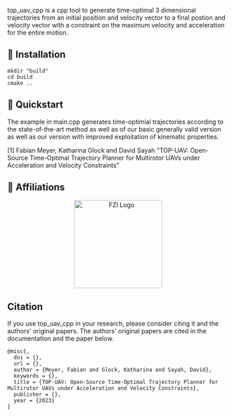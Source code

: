 top_uav_cpp is a cpp tool  to generate time-optimal 3 dimensional trajectories from an initial position and velocity vector to a final postion and velocity vector with a constraint on the maximum velocity and acceleration for the entire motion.

## 💈 Installation
```shell
mkdir "build"
cd build
cmake ..
```


## 🍫 Quickstart
The example in main.cpp generates time-optimial trajectories according to the state-of-the-art method as well as of our basic generally valid version as well as our version with improved exploitation of kinematic properties.

[1] Fabian Meyer, Katharina Glock and David Sayah "TOP-UAV: Open-Source Time-Optimal Trajectory Planner for Multirotor UAVs under Acceleration and Velocity Constraints"

## 🏫 Affiliations
<p align="center">
    <img src="https://upload.wikimedia.org/wikipedia/de/thumb/4/44/Fzi_logo.svg/1200px-Fzi_logo.svg.png?raw=true" alt="FZI Logo" height="200"/>
</p>

## Citation

If you use top_uav_cpp in your research, please consider citing it and the authors' original papers. The authors' original papers are cited in the documentation and the paper below.

```
@misc{,
  doi = {},
  url = {},
  author = {Meyer, Fabian and Glock, Katharina and Sayah, David},
  keywords = {},
  title = {TOP-UAV: Open-Source Time-Optimal Trajectory Planner for Multirotor UAVs under Acceleration and Velocity Constraints},
  publisher = {},
  year = {2023}
}
```